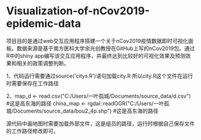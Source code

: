 # Visualization-of-nCov2019-epidemic-data
项目目的是通过web交互应用程序搭建一个关于nCov2019疫情数据即时可视化面板。数据来源是基于南方医科大学余光创教授在GitHub上写的nCov2019包。通过R中的shiny app编写该交互应用程序，并最终达到比较好的可视化效果及预测效果和相关的政策调整判断。<br>


1、代码运行需要通过source('citys.R')语句加载city.R
所以city.R这个文件在运行时需要保存在工作路径

2、map_d <- read.csv("C:/Users/一叶孤城/Documents/source_data/d.csv")                  #这是高东海的路径
china_map <- rgdal::readOGR("C:/Users/一叶孤城/Documents/source_data/bou2_4p.shp")   #这是高东海的路径


源代码中画地图时需要加载外部文件，这是组员的路径，运行时根据自己保存文件的工作路径修改即可。
